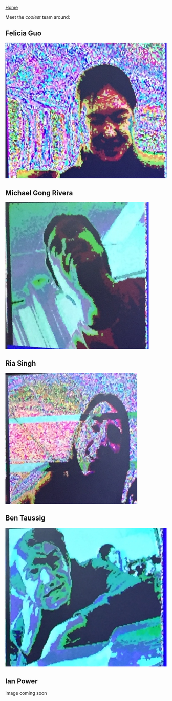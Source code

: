 [Home](./index.md)

Meet the *coolest* team around:

## Felicia Guo
![Felicia](./media/about_us/felicia.png) 


## Michael Gong Rivera
![Michael](./media/about_us/michael.png) 


## Ria Singh
![Ria](./media/about_us/ria.png) 


## Ben Taussig
![Ben](./media/about_us/ben.png) 

## Ian Power
image coming soon
